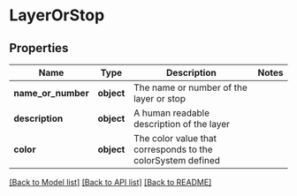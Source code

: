 # LayerOrStop

## Properties
Name | Type | Description | Notes
------------ | ------------- | ------------- | -------------
**name_or_number** | **object** | The name or number of the layer or stop | 
**description** | **object** | A human readable description of the layer | 
**color** | **object** | The color value that corresponds to the colorSystem defined | 

[[Back to Model list]](../README.md#documentation-for-models) [[Back to API list]](../README.md#documentation-for-api-endpoints) [[Back to README]](../README.md)

